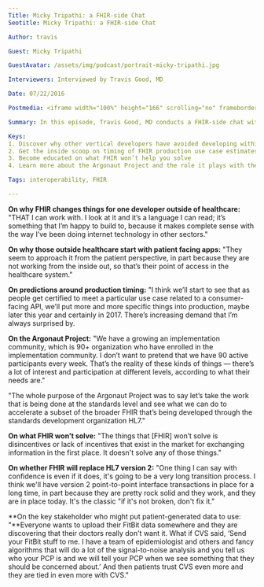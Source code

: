 ```yaml
---
Title: Micky Tripathi: a FHIR-side Chat
Seotitle: Micky Tripathi: a FHIR-side Chat

Author: travis

Guest: Micky Tripathi

GuestAvatar: /assets/img/podcast/portrait-micky-tripathi.jpg

Interviewers: Interviewed by Travis Good, MD

Date: 07/22/2016

Postmedia: <iframe width="100%" height="166" scrolling="no" frameborder="no" src="https://w.soundcloud.com/player/?url=https%3A//api.soundcloud.com/tracks/275676666&amp;color=1055ff&amp;auto_play=false&amp;hide_related=false&amp;show_comments=true&amp;show_user=true&amp;show_reposts=false"></iframe>

Summary: In this episode, Travis Good, MD conducts a FHIR-side chat with Micky Tripathi, President and CEO of the Massachusetts eHealth Cooperative. The two discuss the upsides and down-sides of the new data standard and dig into the predictions around availability of use case applications and FHIR tools, as well as app portability enabled by FHIR. Despite what many feel about FHIR’s ability to solve all aspects of the interoperability puzzle, Tripathi uses his humor to illustrate how misplaced those sentiments might be. Listeners will also be treated to Tripathi’s thoughts of who the industry dark horse may be in solving the problem with patient-generated data. If this podcast leaves you wondering about this new data standard, [learn more about FHIR](https://catalyze.io/fhir) here in less time than a coffee break.

Keys:
1. Discover why other vertical developers have avoided developing within healthcare and why FHIR changes that
2. Get the inside scoop on timing of FHIR production use case estimates
3. Become educated on what FHIR won’t help you solve
4. Learn more about the Argonaut Project and the role it plays with the new standards development

Tags: interoperability, FHIR

---
```

**On why FHIR changes things for one developer outside of healthcare:** "THAT I can work with. I look at it and it’s a language I can read; it’s something that I’m happy to build to, because it makes complete sense with the way I’ve been doing internet technology in other sectors."

**On why those outside healthcare start with patient facing apps:** "They seem to approach it from the patient perspective, in part because they are not working from the inside out, so that’s their point of access in the healthcare system."

**On predictions around production timing:** "I think we’ll start to see that as people get certified to meet a particular use case related to a consumer-facing API, we’ll put more and more specific things into production, maybe later this year and certainly in 2017. There’s increasing demand that I’m always surprised by.

**On the Argonaut Project:** "We have a growing an implementation community, which is 90+ organization who have enrolled in the implementation community. I don’t want to pretend that we have 90 active participants every week. That’s the reality of these kinds of things — there’s a lot of interest and participation at different levels, according to what their needs are."

"The whole purpose of the Argonaut Project was to say let’s take the work that is being done at the standards level and see what we can do to accelerate a subset of the broader FHIR that’s being developed through the standards development organization HL7."

**On what FHIR won’t solve:** "The things that [FHIR] won’t solve is disincentives or lack of incentives that exist in the market for exchanging information in the first place. It doesn't solve any of those things."

**On whether FHIR will replace HL7 version 2:** "One thing I can say with confidence is even if it does, it's going to be a very long transition process. I think we'll have version 2 point-to-point interface transactions in place for a long time, in part because they are pretty rock solid and they work, and they are in place today. It's the classic "if it's not broken, don't fix it."

**On the key stakeholder who might put patient-generated data to use:  "**Everyone wants to upload their FitBit data somewhere and they are discovering that their doctors really don't want it. What if CVS said, ‘Send your FitBit stuff to me. I have a team of epidemiologist and others and fancy algorithms that will do a lot of the signal-to-noise analysis and you tell us who your PCP is and we will tell your PCP when we see something that they should be concerned about.’ And then patients trust CVS even more and they are tied in even more with CVS."

